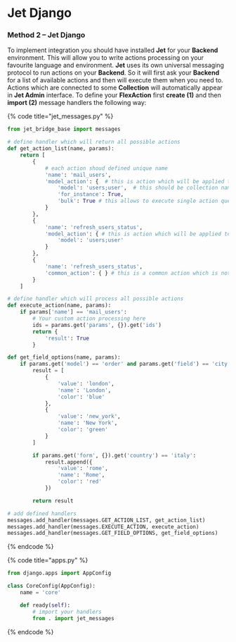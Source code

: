 # Jet Django



### Method 2 – Jet Django

To implement integration you should have installed **Jet** for your **Backend** environment. This will allow you to write actions processing on your favourite language and environment. **Jet** uses its own universal messaging protocol to run actions on your **Backend**. So it will first ask your **Backend** for a list of available actions and then will execute them when you need to. Actions which are connected to some **Collection** will automatically appear in **Jet Admin** interface. To define your **FlexAction** first **create \(1\)** and then **import \(2\)** message handlers the following way:

{% code title="jet\_messages.py" %}
```python
from jet_bridge_base import messages

# define handler which will return all possible actions
def get_action_list(name, params):
    return [
        {
            # each action shoud defined unique name
            'name': 'mail_users',
            'model_action': {  # this is action which will be applied to selected users (for_instance==True flag)
                'model': 'users;user',  # this should be collection name
                'for_instance': True, 
                'bulk': True # this allows to execute single action query with ids separated with comma instead of one query per row
            }
        },
        {
            'name': 'refresh_users_status',
            'model_action': { # this is action which will be applied to all users (no for_instance==True flag)
                'model': 'users;user'
            }
        },
        {
            'name': 'refresh_users_status',
            'common_action': { } # this is a common action which is not connected to any collections
        }
    ]

# define handler which will process all possible actions
def execute_action(name, params):
    if params['name'] == 'mail_users':
        # Your custom action processing here
        ids = params.get('params', {}).get('ids')
        return {
            'result': True
        }

def get_field_options(name, params):
    if params.get('model') == 'order' and params.get('field') == 'city':
        result = [
            {
                'value': 'london',
                'name': 'London',
                'color': 'blue'
            },
            {
                'value': 'new_york',
                'name': 'New York',
                'color': 'green'
            }
        ]

        if params.get('form', {}).get('country') == 'italy':
            result.append({
                'value': 'rome',
                'name': 'Rome',
                'color': 'red'
            })

        return result

# add defined handlers
messages.add_handler(messages.GET_ACTION_LIST, get_action_list)
messages.add_handler(messages.EXECUTE_ACTION, execute_action)
messages.add_handler(messages.GET_FIELD_OPTIONS, get_field_options)

```
{% endcode %}

{% code title="apps.py" %}
```python
from django.apps import AppConfig

class CoreConfig(AppConfig):
    name = 'core'

    def ready(self):
        # import your handlers
        from . import jet_messages
```
{% endcode %}

